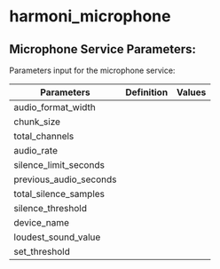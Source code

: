 # harmoni_microphone

## Microphone Service Parameters:
Parameters input for the microphone service: 

| Parameters           | Definition | Values |
|----------------------|------------|--------|
|audio_format_width    |            |        |
|chunk_size            |            |        |
|total_channels        |            |        |
|audio_rate            |            |        |
|silence_limit_seconds |            |        |
|previous_audio_seconds|            |        |
|total_silence_samples |            |        |
|silence_threshold     |            |        |
|device_name           |            |        |
|loudest_sound_value   |            |        |
|set_threshold         |            |        |